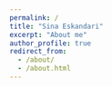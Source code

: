 ```yaml
---
permalink: /
title: "Sina Eskandari"
excerpt: "About me"
author_profile: true
redirect_from: 
  - /about/
  - /about.html
---
```

